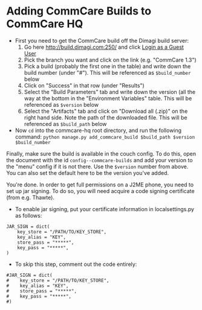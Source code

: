 Adding CommCare Builds to CommCare HQ
=====================================

* First you need to get the CommCare build off the Dimagi build server:
    1. Go here http://build.dimagi.com:250/ and click [Login as a Guest User](http://build.dimagi.com:250/guestLogin.html?guest=1)
    2. Pick the branch you want and click on the link (e.g. "CommCare 1.3")
    3. Pick a build (probably the first one in the table) and write down the build number (under "#"). This will be referenced as `$build_number` below
    4. Click on "Success" in that row (under "Results")
    5. Select the "Build Parameters" tab and write down the version (all the way at the bottom in the "Environment Variables" table. This will be referenced as `$version` below
    6. Select the "Artifacts" tab and click on "Download all (.zip)" on the right hand side. Note the path of the downloaded file. This will be referenced as `$build_path` below
* Now `cd` into the commcare-hq root directory, and run the following command:
  `python manage.py add_commcare_build $build_path $version $build_number`

Finally, make sure the build is available in the couch config. To do this, open the document with the id 
`config--commcare-builds` and add your version to the "menu" config if it is not there. Use the `$version` number from
above. You can also set the default here to be the version you've added.

You're done. In order to get full permissions on a J2ME phone, you need to set up jar signing. To do so, you will need
acquire a code signing certificate (from e.g. Thawte).

* To enable jar signing, put your certificate information in localsettings.py as follows:

<!-- language: lang-py -->

    JAR_SIGN = dict(
        key_store = "/PATH/TO/KEY_STORE",
        key_alias = "KEY",
        store_pass = "*****",
        key_pass = "*****",
    )

* To skip this step, comment out the code entirely:

<!-- language: lang-py -->

    #JAR_SIGN = dict(
    #    key_store = "/PATH/TO/KEY_STORE",
    #    key_alias = "KEY",
    #    store_pass = "*****",
    #    key_pass = "*****",
    #)
